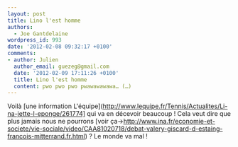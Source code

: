```yaml
---
layout: post
title: Lino l'est homme
authors:
  - Joe Gantdelaine
wordpress_id: 993
date: '2012-02-08 09:32:17 +0100'
comments:
- author: Julien
  author_email: guezeg@gmail.com
  date: '2012-02-09 17:11:26 +0100'
  title: Lino l'est homme
  content: pwo pwo pwo pwawawawawa… (…)
---
```

Voilà [une information L'équipe](http://www.lequipe.fr/Tennis/Actualites/Li-na-jette-l-eponge/261774] qui va en décevoir beaucoup ! Cela veut dire que plus jamais nous ne pourrons [voir ça->http://www.ina.fr/economie-et-societe/vie-sociale/video/CAA81020718/debat-valery-giscard-d-estaing-francois-mitterrand.fr.html) ? Le monde va mal !
